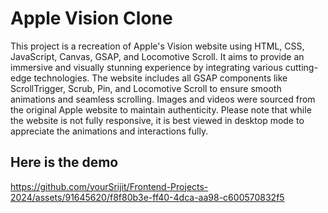 # Apple Vision Clone
This project is a recreation of Apple's Vision website using HTML, CSS, JavaScript, Canvas, GSAP, and Locomotive Scroll. It aims to provide an immersive and visually stunning experience by integrating various cutting-edge technologies. The website includes all GSAP components like ScrollTrigger, Scrub, Pin, and Locomotive Scroll to ensure smooth animations and seamless scrolling. Images and videos were sourced from the original Apple website to maintain authenticity. Please note that while the website is not fully responsive, it is best viewed in desktop mode to appreciate the animations and interactions fully.

## Here is the demo

https://github.com/yourSrijit/Frontend-Projects-2024/assets/91645620/f8f80b3e-ff40-4dca-aa98-c600570832f5


